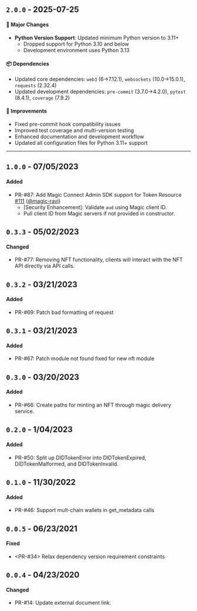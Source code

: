 ## `2.0.0` - 2025-07-25

#### 🚀 Major Changes

- **Python Version Support**: Updated minimum Python version to 3.11+
  - Dropped support for Python 3.10 and below
  - Development environment uses Python 3.13

#### 📦 Dependencies

- Updated core dependencies: `web3` (6→7.12.1), `websockets` (10.0→15.0.1), `requests` (2.32.4)
- Updated development dependencies: `pre-commit` (3.7.0→4.2.0), `pytest` (8.4.1), `coverage` (7.9.2)

#### 🔧 Improvements

- Fixed pre-commit hook compatibility issues
- Improved test coverage and multi-version testing
- Enhanced documentation and development workflow
- Updated all configuration files for Python 3.11+ support

---

## `1.0.0` - 07/05/2023

#### Added

- PR-#87: Add Magic Connect Admin SDK support for Token Resource [#111](https://github.com/magiclabs/magic-admin-js/pull/111) ([@magic-ravi](https://github.com/magic-ravi))
  - [Security Enhancement]: Validate `aud` using Magic client ID.
  - Pull client ID from Magic servers if not provided in constructor.

## `0.3.3` - 05/02/2023

#### Changed

- PR-#77: Removing NFT functionality, clients will interact with the NFT API directly via API calls.

## `0.3.2` - 03/21/2023

#### Added

- PR-#69: Patch bad formatting of request

## `0.3.1` - 03/21/2023

#### Added

- PR-#67: Patch module not found fixed for new nft module

## `0.3.0` - 03/20/2023

#### Added

- PR-#66: Create paths for minting an NFT through magic delivery service.

## `0.2.0` - 1/04/2023

#### Added

- PR-#50: Split up DIDTokenError into DIDTokenExpired, DIDTokenMalformed, and DIDTokenInvalid.

## `0.1.0` - 11/30/2022

#### Added

- PR-#46: Support mult-chain wallets in get_metadata calls

## `0.0.5` - 06/23/2021

#### Fixed

- <PR-#34> Relax dependency version requirement constraints

## `0.0.4` - 04/23/2020

#### Changed

- PR-#14: Update external document link.

